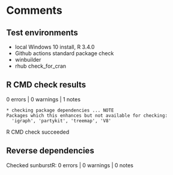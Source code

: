# Comments


## Test environments
* local Windows 10 install, R 3.4.0
* Github actions standard package check
* winbuilder
* rhub check_for_cran

## R CMD check results

0 errors | 0 warnings | 1 notes

```
* checking package dependencies ... NOTE
Packages which this enhances but not available for checking:
  'igraph', 'partykit', 'treemap', 'V8'
```

R CMD check succeeded

## Reverse dependencies

Checked sunburstR: 0 errors | 0 warnings | 0 notes


